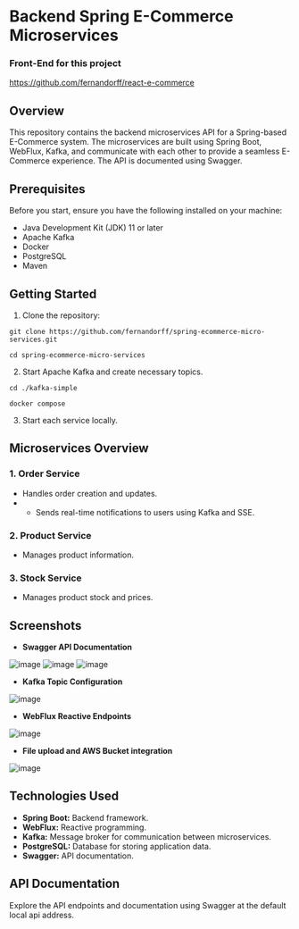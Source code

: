 # Backend Spring E-Commerce Microservices

### Front-End for this project
https://github.com/fernandorff/react-e-commerce

## Overview

This repository contains the backend microservices API for a Spring-based E-Commerce system. The microservices are built using Spring Boot, WebFlux, Kafka, and communicate with each other to provide a seamless E-Commerce experience. The API is documented using Swagger.

## Prerequisites

Before you start, ensure you have the following installed on your machine:

- Java Development Kit (JDK) 11 or later
- Apache Kafka
- Docker
- PostgreSQL
- Maven

## Getting Started

1. Clone the repository:

```
git clone https://github.com/fernandorff/spring-ecommerce-micro-services.git

cd spring-ecommerce-micro-services
```

2. Start Apache Kafka and create necessary topics.

```
cd ./kafka-simple

docker compose
```

3. Start each service locally.

## Microservices Overview

### 1. Order Service

- Handles order creation and updates.
- - Sends real-time notifications to users using Kafka and SSE.

### 2. Product Service

- Manages product information.

### 3. Stock Service

- Manages product stock and prices.

## Screenshots

- **Swagger API Documentation**

![image](https://github.com/fernandorff/spring-ecommerce-micro-services/assets/101672271/603b5ef5-c9bd-415a-b384-d7f62e80031d)
![image](https://github.com/fernandorff/spring-ecommerce-micro-services/assets/101672271/035a0fc1-0e76-4398-8adb-7cce85d4b085)
![image](https://github.com/fernandorff/spring-ecommerce-micro-services/assets/101672271/0e591391-28f4-4d77-89a8-d7de258484f9)

- **Kafka Topic Configuration**

![image](https://github.com/fernandorff/spring-ecommerce-micro-services/assets/101672271/b95934b7-9a26-4a00-a587-3424686ab8c5)

- **WebFlux Reactive Endpoints**

![image](https://github.com/fernandorff/spring-ecommerce-micro-services/assets/101672271/b2e39bde-f7f2-443c-a229-b0b4bb528a2e)

- **File upload and AWS Bucket integration**

![image](https://github.com/fernandorff/spring-ecommerce-micro-services/assets/101672271/a6874e4d-17aa-4512-8679-918f8dfb31b4)


## Technologies Used

- **Spring Boot:** Backend framework.
- **WebFlux:** Reactive programming.
- **Kafka:** Message broker for communication between microservices.
- **PostgreSQL:** Database for storing application data.
- **Swagger:** API documentation.

## API Documentation

Explore the API endpoints and documentation using Swagger at the default local api address.
